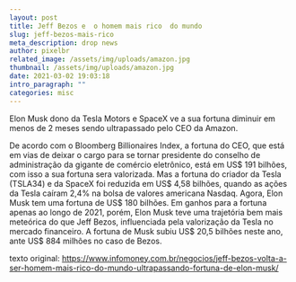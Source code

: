 ```yaml
---
layout: post
title: Jeff Bezos e  o homem mais rico  do mundo
slug: jeff-bezos-mais-rico
meta_description: drop news
author: pixelbr
related_image: /assets/img/uploads/amazon.jpg
thumbnail: /assets/img/uploads/amazon.jpg
date: 2021-03-02 19:03:18
intro_paragraph: ""
categories: misc
---
```





Elon Musk dono da Tesla Motors e SpaceX  ve a sua fortuna diminuir em menos de 2 meses sendo ultrapassado pelo CEO da Amazon.


<!--![](/assets/img/uploads/amazon.jpg)
créditos: amazon.com-->


De acordo com o Bloomberg Billionaires Index, a fortuna do CEO, que está em vias de deixar o cargo para se tornar presidente do conselho de administração da gigante de comércio eletrônico, está em US$ 191 bilhões, com isso a sua fortuna sera valorizada. Mas a fortuna do criador da Tesla (TSLA34) e da SpaceX foi reduzida em US$ 4,58 bilhões, quando as ações da Tesla caíram 2,4% na bolsa de valores americana Nasdaq. Agora, Elon Musk tem uma fortuna de US$ 180 bilhões. Em ganhos para a fortuna apenas ao longo de 2021, porém, Elon Musk teve uma trajetória bem mais meteórica do que Jeff Bezos, influenciada pela valorização da Tesla no mercado financeiro. A fortuna de Musk subiu US$ 20,5 bilhões neste ano, ante US$ 884 milhões no caso de Bezos.


texto original: https://www.infomoney.com.br/negocios/jeff-bezos-volta-a-ser-homem-mais-rico-do-mundo-ultrapassando-fortuna-de-elon-musk/

